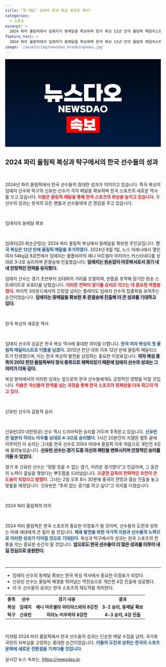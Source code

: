 ```yaml
---
title: ‘첫 메달’ 임애지 한국 여성 복싱의 역사!
categories:
  - 스포츠
excerpt: >
  2024 파리 올림픽에서 임애지가 동메달을 확보하며 한국 복싱 12년 만의 올림픽 메달리스트로 역사에 남았다. 또한 신유빈은 여자 단식 4강 진출로 한국 탁구의 새로운 희망을 쏘아 올렸다!
feature_text: >
  2024 파리 올림픽에서 임애지가 동메달을 확보하며 한국 복싱 12년 만의 올림픽 메달리스트로 역사에 남았다. 또한 신유빈은 여자 단식 4강 진출로 한국 탁구의 새로운 희망을 쏘아 올렸다!
image: '/assets/img/newsdao_breakingnews.jpg'
---
```


<p><img src="/assets/img/newsdao_breakingnews.jpg" alt="pcversion 속보" /></p>

<h2 data-ke-size="size26">2024 파리 올림픽 복싱과 탁구에서의 한국 선수들의 성과</h2>

<p data-ke-size="size16">&nbsp;</p>

<p>2024년 파리 올림픽에서 한국 선수들의 장대한 성과가 이어지고 있습니다. 특히 복싱의 임애지 선수와 탁구의 신유빈 선수가 각각 메달을 확보하며 한국 스포츠의 새로운 역사를 쓰고 있습니다. <b><span style="color: #ee2323;">이들은 올림픽 메달을 통해 한국 스포츠의 위상을 높이고 있습니다.</span></b> 두 선수의 성과는 한국의 모든 팬들과 선수들에게 큰 영감을 주고 있습니다.</p>

<p data-ke-size="size16">&nbsp;</p>

<p>임애지의 동메달 확보</p>

<p data-ke-size="size16">&nbsp;</p>

<p>임애지(25·화순군청)는 2024 파리 올림픽 복싱에서 동메달을 확보한 주인공입니다. <b><span style="color: #1a5490;">한국 복싱은 12년 만에 올림픽 메달을 추가하였다.</span></b> 2024년 8월 1일, 노스 아레나에서 열린 여자 54kg급 8강전에서 임애지는 콜롬비아의 예니 마르셀라 아리아스 카스타네다를 상대로 3-2로 승리하며 준결승에 진출했습니다. <b><span style="background-color: #21538527;">임애지는 왼손잡이 아웃복서로서 경기 내내 안정적인 전략을 유지했다.</span></b></p>

<p>임애지 선수는 경기 초반부터 상대와의 거리를 조절하며, 빈틈을 포착해 장기인 왼손 스트레이트로 유효타를 날렸습니다. <b><span style="color: #ee2323;">이러한 전략이 경기를 승리로 이끄는 데 중요한 역할을 했다.</span></b> 마지막 3라운드에서의 긴장감 넘치는 플레이도 임애지 선수의 집중력을 보여주는 순간이었습니다. <b><span style="background-color: #21538527;">임애지는 동메달을 확보한 후 준결승에 진출해 더 큰 성과를 기대하고 있다.</span></b></p>

<p data-ke-size="size16">&nbsp;</p>

<p>한국 복싱의 새로운 역사</p>

<p data-ke-size="size16">&nbsp;</p>

<p>임애지 선수의 성공은 한국 복싱 역사에 중대한 의미를 더합니다. <b><span style="color: #1a5490;">한국 여자 복싱의 첫 올림픽 메달리스트로 이름을 남겼다.</span></b> 2012년 런던 대회 이후 12년 만에 올림픽 메달리스트가 탄생했으며, 이는 한국 복싱의 발전을 상징하는 중요한 이정표입니다. <b><span style="background-color: #21538527;">여자 복싱 종목이 2012 런던 올림픽부터 정식 종목으로 채택되었기 때문에 임애지 선수의 성과는 그 의미가 더욱 깊다.</span></b></p>

<p>복싱 분야에서의 이러한 성과는 앞으로의 한국 선수들에게도 긍정적인 영향을 미칠 것입니다. <b><span style="color: #ee2323;">이들은 자신들의 한계를 넘는 과정을 통해 한국 스포츠의 정체성을 더욱 확고히 하고 있다.</span></b></p>

<p data-ke-size="size16">&nbsp;</p>

<p>신유빈 선수의 감동적 승리</p>

<p data-ke-size="size16">&nbsp;</p>

<p>신유빈(20·대한항공) 선수 역시 드라마틱한 승리를 거두며 주목받고 있습니다. <b><span style="color: #1a5490;">신유빈은 일본의 히라노 미우를 상대로 4-3으로 승리했다.</span></b> 1시간 20분간의 치열한 혈투 끝에 이루어진 이 승리는 그녀를 한국 선수로 2004 아테네 올림픽 이후 처음으로 개인전 4강에 올려놓았습니다. <b><span style="background-color: #21538527;">신유빈 선수는 경기 도중 자신의 패턴을 변화시키며 안정적인 승리를 거둘 수 있었다.</span></b></p>

<p>경기 후 신유빈 선수는 “정말 잊을 수 없는 경기, 어려운 경기였다”고 언급하며, 그 동안의 노력이 결실을 맺었다는 뿌듯함을 드러냈습니다. <b><span style="color: #ee2323;">오광헌 감독의 전략적인 조언이 큰 도움이 되었다고 말했다.</span></b> 그녀는 2일 오후 8시 30분에 중국의 천멍과 결승 진출을 놓고 맞붙을 예정입니다. 신유빈은 “후회 없는 경기를 하고 싶다”고 의지를 다졌습니다.</p>

<p data-ke-size="size16">&nbsp;</p>

<p>2024 파리 올림픽의 의의</p>

<p data-ke-size="size16">&nbsp;</p>

<p>2024 파리 올림픽은 한국 스포츠의 중요한 이정표가 될 것이며, 선수들의 도전과 성취는 미래 세대에게 큰 힘이 될 것입니다. <b><span style="color: #1a5490;">체육 발전을 위한 국가적 지원과 선수들의 노력으로 이러한 성과가 이어질 것으로 기대된다.</span></b> 복싱과 탁구에서의 성과는 한국 스포츠의 전통을 잇는 중요한 순간이 될 것입니다. <b><span style="background-color: #21538527;">앞으로도 한국 선수들이 더 많은 성과를 이루어 내길 진심으로 응원한다.</span></b></p>

<p data-ke-size="size16">&nbsp;</p>

<hr>

<ul>
    <li>임애지 선수의 동메달 확보는 한국 복싱 역사에서 중요한 이정표가 되었다.</li>
    <li>신유빈 선수는 올림픽 배경을 뛰어넘는 역전승으로 개인전 4강 진출에 성공했다.</li>
    <li>이 두 선수들의 성과는 한국 스포츠의 재도약을 의미한다.</li>
</ul>

<table>
    <tr>
        <td style="text-align: center; height: 17px;"><b>종목</b></td>
        <td style="text-align: center; height: 17px;"><b>선수</b></td>
        <td style="text-align: center; height: 17px;"><b>경기 내용</b></td>
        <td style="text-align: center; height: 17px;"><b>결과</b></td>
    </tr>
    <tr>
        <td style="text-align: center; height: 17px;"><b>복싱</b></td>
        <td style="text-align: center; height: 17px;"><b>임애지</b></td>
        <td style="text-align: center; height: 17px;"><b>예니 마르셀라 아리아스와의 8강전</b></td>
        <td style="text-align: center; height: 17px;"><b>3-2 승리, 동메달 확보</b></td>
    </tr>
    <tr>
        <td style="text-align: center; height: 17px;"><b>탁구</b></td>
        <td style="text-align: center; height: 17px;"><b>신유빈</b></td>
        <td style="text-align: center; height: 17px;"><b>히라노 미우와의 8강전</b></td>
        <td style="text-align: center; height: 17px;"><b>4-3 승리, 4강 진출</b></td>
    </tr>
</table>

<p data-ke-size="size16">&nbsp;</p> 

<p>이처럼 2024 파리 올림픽에서 한국 선수들의 성과는 단순한 메달 수집을 넘어, 국가와 국민의 자부심을 고양하는 중대한 순간이었습니다. <b><span style="color: #1a5490;">이들의 도전과 성취는 한국의 스포츠 문화에 새로운 전환점을 가져다줄 것입니다.</span></b></p>
실시간 뉴스 속보는, <a href="https://newsdao.kr" rel="dofollow">https://newsdao.kr</a>


